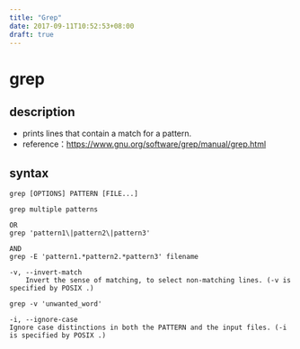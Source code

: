 ```yaml
---
title: "Grep"
date: 2017-09-11T10:52:53+08:00
draft: true
---
```


# grep

## description 
- prints lines that contain a match for a pattern.
- reference：https://www.gnu.org/software/grep/manual/grep.html

## syntax
```
grep [OPTIONS] PATTERN [FILE...]

grep multiple patterns

OR
grep 'pattern1\|pattern2\|pattern3'

AND
grep -E 'pattern1.*pattern2.*pattern3' filename

-v, --invert-match
    Invert the sense of matching, to select non-matching lines. (-v is specified by POSIX .)

grep -v 'unwanted_word'

-i, --ignore-case
Ignore case distinctions in both the PATTERN and the input files. (-i is specified by POSIX .)
```